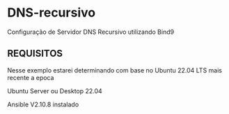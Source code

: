 # DNS-recursivo
Configuração de Servidor DNS Recursivo utilizando Bind9

## REQUISITOS
Nesse exemplo estarei determinando com base no Ubuntu 22.04 LTS mais recente a epoca

Ubuntu Server ou Desktop 22.04

Ansible V2.10.8 instalado
